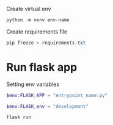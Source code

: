Create virtual env 

```powershell
python -m venv env-name
```

Create requirements file

```powershell
pip freeze > requirements.txt
```

# Run flask app

Setting env variables

```powershell
$env:FLASK_APP = "entrypoint_name.py"
```

```powershell
$env:FLASK_env = "development"
```

```powershell
flask run
```
